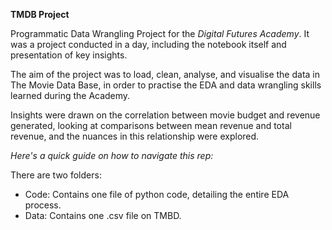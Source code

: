 **TMDB Project**

Programmatic Data Wrangling Project for the _Digital Futures Academy_.  It was a project conducted in a day, including the notebook itself and presentation of key insights.

The aim of the project was to load, clean, analyse, and visualise the data in The Movie Data Base, in order to practise the EDA and data wrangling skills learned during the Academy. 

Insights were drawn on the correlation between movie budget and revenue generated, looking at comparisons between mean revenue and total revenue, and the nuances in this relationship were explored.

_Here's a quick guide on how to navigate this rep:_

There are two folders:

- Code: Contains one file of python code, detailing the entire EDA process.
- Data: Contains one .csv file on TMBD.
